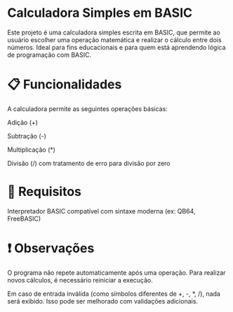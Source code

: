 # Calculadora Simples em BASIC

Este projeto é uma calculadora simples escrita em BASIC, que permite ao usuário escolher uma operação matemática e realizar o cálculo entre dois números. Ideal para fins educacionais e para quem está aprendendo lógica de programação com BASIC.

# 📋 Funcionalidades
A calculadora permite as seguintes operações básicas:

Adição (+)

Subtração (-)

Multiplicação (*)

Divisão (/) com tratamento de erro para divisão por zero

# 📌 Requisitos
Interpretador BASIC compatível com sintaxe moderna (ex: QB64, FreeBASIC)

# ❗ Observações
O programa não repete automaticamente após uma operação. Para realizar novos cálculos, é necessário reiniciar a execução.

Em caso de entrada inválida (como símbolos diferentes de +, -, *, /), nada será exibido. Isso pode ser melhorado com validações adicionais.
